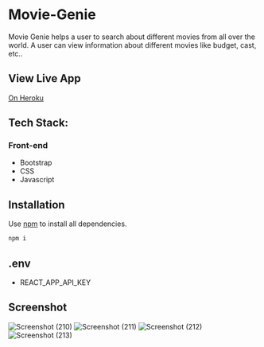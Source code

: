 # Movie-Genie
Movie Genie helps a user to search about different movies from all over the world. A user can view information about different movies like budget, cast, etc..

## View Live App
[On Heroku](https://movieeeeeee.herokuapp.com/)

## Tech Stack:
  
  ### Front-end
   * Bootstrap
   * CSS
   * Javascript

## Installation
Use [npm](https://mpmjs.com) to install all dependencies.

```bash
npm i
```

## .env
  * REACT_APP_API_KEY

## Screenshot
![Screenshot (210)](https://user-images.githubusercontent.com/104586755/174488520-4d0073a8-2b47-4f68-9081-18d79ed66bba.png)
![Screenshot (211)](https://user-images.githubusercontent.com/104586755/174488559-f2411d3c-7043-445e-8572-a94cd7a82bb5.png)
![Screenshot (212)](https://user-images.githubusercontent.com/104586755/174488584-964b8683-3696-4b40-9f8e-c30ee84682bb.png)
![Screenshot (213)](https://user-images.githubusercontent.com/104586755/174488605-6694a8a7-4d25-4ba9-b7f9-872b30d0fd30.png)
